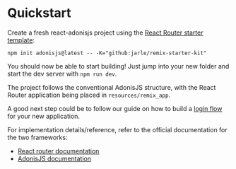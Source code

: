 # Quickstart

Create a fresh react-adonisjs project using the [React Router starter template](https://github.com/jarle/remix-starter-kit#readme):

```
npm init adonisjs@latest -- -K="github:jarle/remix-starter-kit"
```

You should now be able to start building!
Just jump into your new folder and start the dev server with `npm run dev`.

The project follows the conventional AdonisJS structure, with the React Router application being placed in `resources/remix_app`.

A good next step could be to follow our guide on how to build a [login flow](/hands-on/building-a-login-flow.md) for your new application.

For implementation details/reference, refer to the official documentation for the two frameworks:

- [React router documentation](https://reactrouter.com/home)
- [AdonisJS documentation](https://docs.adonisjs.com/)
